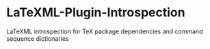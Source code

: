 LaTeXML-Plugin-Introspection
============================

LaTeXML introspection for TeX package dependencies and command sequence dictionaries
